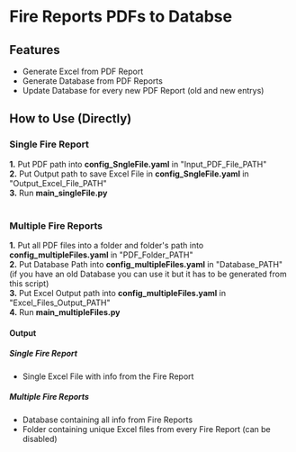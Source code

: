 # Fire Reports PDFs to Databse


## Features
- Generate Excel from PDF Report
- Generate Database from PDF Reports
- Update Database for every new PDF Report (old and new entrys)

## How to Use (Directly)
### Single Fire Report
**1.** Put PDF path into **config_SngleFile.yaml** in "Input_PDF_File_PATH" <br />
**2.** Put  Output path to save Excel File in **config_SngleFile.yaml** in "Output_Excel_File_PATH" <br />
**3.** Run **main_singleFile.py** 
<br /><br />

### Multiple Fire Reports
**1.** Put all PDF files into a folder and folder's path into **config_multipleFiles.yaml** in "PDF_Folder_PATH" <br />
**2.** Put Database Path into **config_multipleFiles.yaml** in "Database_PATH"<br /> (if you have an old Database you can use it but it has to be generated from this script)<br />
**3.** Put Excel Output path into **config_multipleFiles.yaml** in "Excel_Files_Output_PATH" <br />
**4.** Run **main_multipleFiles.py**

#### Output
##### Single Fire Report
- Single Excel File with info from the Fire Report

##### Multiple Fire Reports
- Database containing all info from Fire Reports
- Folder containing unique Excel files from every Fire Report (can be disabled)
